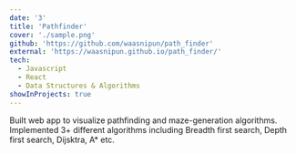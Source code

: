 ```yaml
---
date: '3'
title: 'Pathfinder'
cover: './sample.png'
github: 'https://github.com/waasnipun/path_finder'
external: 'https://waasnipun.github.io/path_finder/'
tech:
  - Javascript
  - React
  - Data Structures & Algorithms
showInProjects: true
---
```


Built web app to visualize pathfinding and maze-generation algorithms. Implemented 3+ different algorithms including Breadth first search, Depth first search, Dijsktra, A* etc. 
